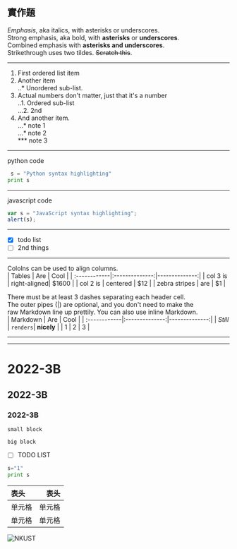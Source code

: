 實作題
---

*Emphasis*, aka italics, with asterisks or underscores.  
Strong emphasis, aka bold, with **asterisks** or **underscores**.  
Combined emphasis with **asterisks and underscores**.  
Strikethrough uses two tildes. ~~Scratch this~~.

---

1.  First ordered list item  
2.  Another item  
 ..* Unordered sub-list.  
3.  Actual numbers don't matter, just that it's a number  
 ..1. Ordered sub-list  
 ...2. 2nd  
4.  And another item.  
 ...* note 1  
 ...* note 2  
 *** note 3
 
 ---
 
 python code
```python
 s = "Python syntax highlighting"
print s
```
---

javascript code
```js
var s = "JavaScript syntax highlighting";
alert(s);
```
---

- [x]  todo list  
- [ ] 2nd things

---

Cololns can be used to align columns.  
| Tables | Are | Cool |
| :------------|:--------------:|--------------:|
| col 3 is     | right-aligned| $1600         |
| col 2 is     | centered       | $12           |
| zebra stripes	 | are       | $1            |

There must be at least 3 dashes separating each header cell.  
The outer pipes (|) are optional, and you don't need to make the  
raw Markdown line up prettily. You can also use inline Markdown.  
| Markdown | Are | Cool |
| :------------|:--------------:|--------------:|
| *Still*    | `renders`| **nicely**        |
| 1   | 2   | 3    |

---
***
# 2022-3B
## 2022-3B
### 2022-3B
`small block`

```
big block
```
- [ ]  TODO LIST
```python
s="1"
print s
```

|  表头   | 表头  |
|  :----  | ----:  |
| 单元格  | 单元格 |
| 单元格  | 单元格 |

![NKUST]([NKUST.png](https://www.nkust.edu.tw/var/file/0/1000/img/513/182513897.png)"高科大")
